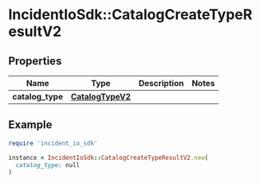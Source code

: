 # IncidentIoSdk::CatalogCreateTypeResultV2

## Properties

| Name | Type | Description | Notes |
| ---- | ---- | ----------- | ----- |
| **catalog_type** | [**CatalogTypeV2**](CatalogTypeV2.md) |  |  |

## Example

```ruby
require 'incident_io_sdk'

instance = IncidentIoSdk::CatalogCreateTypeResultV2.new(
  catalog_type: null
)
```

